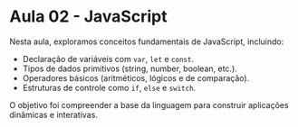 # Aula 02 - JavaScript

Nesta aula, exploramos conceitos fundamentais de JavaScript, incluindo:

- Declaração de variáveis com `var`, `let` e `const`.
- Tipos de dados primitivos (string, number, boolean, etc.).
- Operadores básicos (aritméticos, lógicos e de comparação).
- Estruturas de controle como `if`, `else` e `switch`.

O objetivo foi compreender a base da linguagem para construir aplicações dinâmicas e interativas.